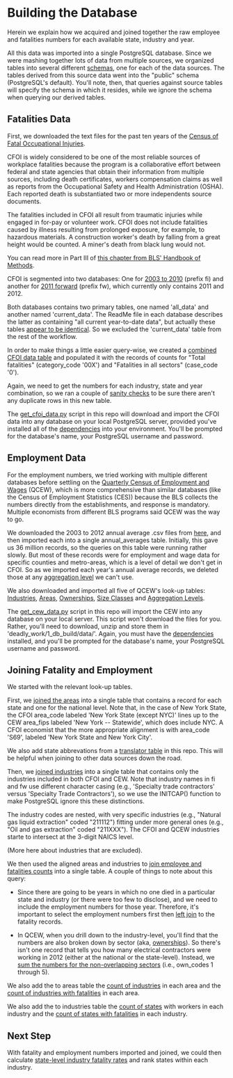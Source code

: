 Building the Database
=====================

Herein we explain how we acquired and joined together the raw employee and fatalities numbers for each available state, industry and year.

All this data was imported into a single PostgreSQL database. Since we were mashing together lots of data from multiple sources, we organized tables into several different [schemas](http://www.postgresql.org/docs/9.3/static/ddl-schemas.html), one for each of the data sources. The tables derived from this source data went into the "public" schema (PostgreSQL's default). You'll note, then, that queries against source tables will specify the schema in which it resides, while we ignore the schema when querying our derived tables.


Fatalities Data
---------------

First, we downloaded the text files for the past ten years of the [Census of Fatal Occupational Injuries](http://www.bls.gov/iif/oshfat1.htm). 

CFOI is widely considered to be one of the most reliable sources of workplace fatalities because the program is a collaborative effort between federal and state agencies that obtain their information from multiple sources, including death certificates, workers compensation claims as well as reports from the Occupational Safety and Health Administration (OSHA). Each reported death is substantiated two or more independents source documents. 

The fatalities included in CFOI all result from traumatic injuries while engaged in for-pay or volunteer work. CFOI does not include fatalities caused by illness resulting from prolonged exposure, for example, to hazardous materials. A construction worker's death by falling from a great height would be counted. A miner's death from black lung would not. 

You can read more in Part III of [this chapter from BLS' Handbook of Methods](http://www.bls.gov/opub/hom/pdf/homch9.pdf).

CFOI is segmented into two databases: One for [2003 to 2010](http://download.bls.gov/pub/time.series/fi/) (prefix fi) and another for [2011 forward](http://download.bls.gov/pub/time.series/fw/) (prefix fw), which currently only contains 2011 and 2012.

Both databases contains two primary tables, one named 'all_data' and another named 'current_data'. The ReadMe file in each database describes the latter as containing "all current year-to-date data", but actually these tables [appear to be identical](). So we excluded the 'current_data' table from the rest of the workflow.

In order to make things a little easier query-wise, we created a [combined CFOI data table]() and populated it with the records of counts for "Total fatalities" (category_code '00X') and "Fatalities in all sectors" (case_code '0'). 

Again, we need to get the numbers for each industry, state and year combination, so we ran a couple of [sanity checks]() to be sure there aren't any duplicate rows in this new table.

The [get_cfoi_data.py]() script in this repo will download and import the CFOI data into any database on your local PostgreSQL server, provided you've installed all of the [dependencies](https://github.com/gordonje/deadly_work#dependencies) into your environment. You'll be prompted for the database's name, your PostgreSQL username and password.


Employment Data
---------------

For the employment numbers, we tried working with multiple different databases before settling on the [Quarterly Census of Employment and Wages](http://www.bls.gov/cew/home.htm) (QCEW), which is more comprehensive than similar databases (like the Census of Employment Statistics (CES)) because the BLS collects the numbers directly from the establishments, and response is mandatory. Multiple economists from different BLS programs said QCEW was the way to go.

We downloaded the 2003 to 2012 annual average .csv files from [here](http://www.bls.gov/cew/datatoc.htm), and then imported each into a single annual_averages table. Initially, this gave us 36 million records, so the queries on this table were running rather slowly. But most of these records were for employment and wage data for specific counties and metro-areas, which is a level of detail we don't get in CFOI. So as we imported each year's annual average records, we deleted those at any [aggregation level](http://www.bls.gov/cew/doc/titles/agglevel/agglevel_titles.htm) we can't use.

We also downloaded and imported all five of QCEW's look-up tables: [Industries](http://www.bls.gov/cew/doc/titles/industry/industry_titles.htm), [Areas](http://www.bls.gov/cew/doc/titles/area/area_titles.htm), [Ownerships](http://www.bls.gov/cew/doc/titles/ownership/ownership_titles.htm), [Size Classes](http://www.bls.gov/cew/doc/titles/size/size_titles.htm) and [Aggregation Levels](http://www.bls.gov/cew/doc/titles/agglevel/agglevel_titles.htm).

The [get_cew_data.py]() script in this repo will import the CEW into any database on your local server. This script won't download the files for you. Rather, you'll need to download, unzip and store them in 'deadly_work/1_db_build/data/'. Again, you must have the [dependencies](https://github.com/gordonje/deadly_work#dependencies) installed, and you'll be prompted for the database's name, your PostgreSQL username and password.

Joining Fatality and Employment
-------------------------------

We started with the relevant look-up tables.

First, we [joined the areas](https://github.com/gordonje/workplace_fatalities/blob/master/sql_scripts/join_areas.sql) into a single table that contains a record for each state and one for the national level. Note that, in the case of New York State, the CFOI area_code labeled 'New York State (except NYC)' lines up to the CEW area_fips labeled 'New York -- Statewide', which does include NYC. A CFOI economist that the more appropriate alignment is with area_code 'S69', labeled 'New York State and New York City'.

We also add state abbrevations from a [translator table]() in this repo. This will be helpful when joining to other data sources down the road.

Then, we [joined industries]() into a single table that contains only the industries included in both CFOI and CEW. Note that industry names in fi and fw use different character casing (e.g., 'Specialty trade contractors' versus 'Specialty Trade Contractors'), so we use the INITCAP() function to make PostgreSQL ignore this these distinctions.

The industry codes are nested, with very specific industries (e.g., "Natural gas liquid extraction" coded "211112") fitting under more general ones (e.g., "Oil and gas extraction" coded "211XXX"). The CFOI and QCEW industries starte to intersect at the 3-digit NAICS level.

(More here about industries that are excluded).


We then used the aligned areas and industries to [join employee and fatalities counts](https://github.com/gordonje/workplace_fatalities/blob/master/sql_scripts/join_cfoi_to_cew.sql) into a single table. A couple of things to note about this query:

*	Since there are going to be years in which no one died in a particular state and industry (or there were too few to disclose), and we need to include the employment numbers for those year. Therefore, it's important to select the employment numbers first then [left join]() to the fatality records.

*   In QCEW, when you drill down to the industry-level, you'll find that the numbers are also broken down by sector (aka, [ownerships](http://www.bls.gov/cew/doc/titles/ownership/ownership_titles.htm)). So there's isn't one record that tells you how many electrical contractors were working in 2012 (either at the national or the state-level). Instead, we [sum the numbers for the non-overlapping sectors](https://github.com/gordonje/workplace_fatalities/blob/master/sql_scripts/join_cfoi_to_cew.sql#L40) (i.e., own_codes 1 through 5).

We also add the to areas table the [count of industries]() in each area and the [count of industries with fatalities]() in each area.

We also add the to industries table the [count of states]() with workers in each industry and the [count of states with fatalities]() in each industry.

Next Step
---------

With fatality and employment numbers imported and joined, we could then calculate [state-level industry fatality rates]() and rank states within each industry.